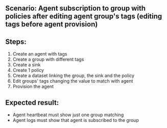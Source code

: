 ## Scenario: Agent subscription to group with policies after editing agent group's tags (editing tags before agent provision) 
Steps:
-  
1. Create an agent with tags
2. Create a group with different tags
3. Create a sink
4. Create 1 policy
5. Create a dataset linking the group, the sink and the policy
6. Edit groups' tags changing the value to match with agent
7. Provision the agent


Expected result:
-
- Agent heartbeat must show just one group matching
- Agent logs must show that agent is subscribed to the group